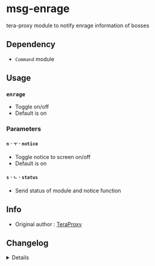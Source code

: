 # msg-enrage
tera-proxy module to notify enrage information of bosses

## Dependency
- `Command` module

## Usage
### `enrage`
- Toggle on/off
- Default is on
### Parameters
#### `n` · `ㅜ` · `notice`
- Toggle notice to screen on/off
- Default is on
#### `s` · `ㄴ` · `status`
- Send status of module and notice function

## Info
- Original author : [TeraProxy](https://github.com/TeraProxy)

## Changelog
<details>

    1.10
    - Personalized code aesthetics
    1.00
    - Initial fork

</details>
